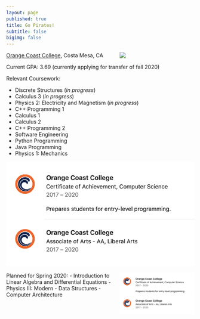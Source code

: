 ```yaml
---
layout: page
published: true
title: Go Pirates!
subtitle: false
bigimg: false
---
```

<img style="float: right; margin: 0px 0px 15px 15px;" src="https://pbs.twimg.com/profile_images/2646487952/7fd9198d72becee7c50c457e5dfaea9e_400x400.jpeg" width="200" />




[Orange Coast College](http://www.orangecoastcollege.edu/Pages/home.aspx), Costa Mesa, CA

Current GPA: 3.69 (currently applying for transfer of fall 2020)

Relevant Coursework:
- Discrete Structures (*in progress*)
- Calculus 3 (*in progress*)
- Physics 2: Electricity and Magnetism (*in progress*)
- C++ Programming 1
- Calculus 1
- Calculus 2
- C++ Programming 2
- Software Engineering
- Python Programming
- Java Programming 
- Physics 1: Mechanics

![occEducation](/img/educationOCC.png)


<img style="float: right; margin: 0px 0px 15px 15px;" src="/img/educationOCC.png" width="200" />
Planned for Spring 2020: 
- Introduction to Linear Algebra and Differential Equations 
- Physics III: Modern 
- Data Structures
- Computer Architecture
